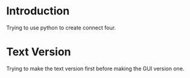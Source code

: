 # Introduction
Trying to use python to create connect four.

# Text Version
Trying to make the text version first before making the GUI version one.

